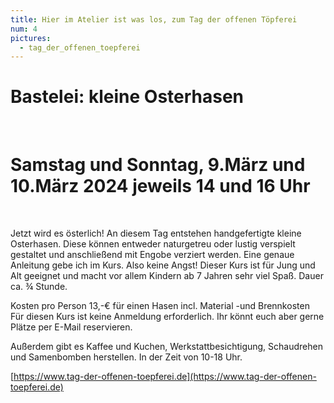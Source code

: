```yaml
---
title: Hier im Atelier ist was los, zum Tag der offenen Töpferei
num: 4
pictures:
  - tag_der_offenen_toepferei
---
```


# Bastelei: kleine Osterhasen 

<br>

# Samstag und Sonntag, 9.März und 10.März 2024   jeweils 14 und 16 Uhr

<br>

Jetzt wird es österlich! An diesem Tag entstehen handgefertigte kleine Osterhasen. Diese können entweder naturgetreu oder lustig verspielt gestaltet und anschließend mit Engobe verziert werden. Eine genaue Anleitung gebe ich im Kurs. Also keine Angst!
Dieser Kurs ist für Jung und Alt geeignet und macht vor allem Kindern ab 7 Jahren sehr viel Spaß. Dauer ca. ¾ Stunde.

Kosten pro Person 13,-€ für einen Hasen incl. Material -und Brennkosten
Für diesen Kurs ist keine Anmeldung erforderlich. Ihr könnt euch aber gerne Plätze per E-Mail reservieren. 

Außerdem gibt es Kaffee und Kuchen, Werkstattbesichtigung, Schaudrehen und Samenbomben herstellen. In der Zeit von 10-18 Uhr.

[https://www.tag-der-offenen-toepferei.de](https://www.tag-der-offenen-toepferei.de)
